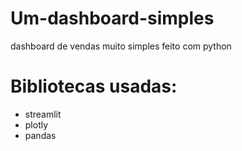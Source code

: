 # Um-dashboard-simples
dashboard de vendas muito simples feito com python

# Bibliotecas usadas:
* streamlit
* plotly
* pandas
